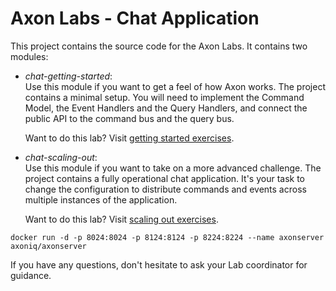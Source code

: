 Axon Labs - Chat Application
============================

This project contains the source code for the Axon Labs. It contains two modules:

- *chat-getting-started*:  
  Use this module if you want to get a feel of how Axon works. The project contains a minimal 
  setup. You will need to implement the Command Model, the Event Handlers and the Query Handlers,
  and connect the public API to the command bus and the query bus.
  
  Want to do this lab? Visit [getting started exercises](chat-getting-started/README.md).
  
- *chat-scaling-out*:  
  Use this module if you want to take on a more advanced challenge. The project contains a fully 
  operational chat application. It's your task to change the configuration to distribute commands
  and events across multiple instances of the application.
  
  Want to do this lab? Visit [scaling out exercises](chat-scaling-out/README.md).


```$shell
docker run -d -p 8024:8024 -p 8124:8124 -p 8224:8224 --name axonserver axoniq/axonserver
```  

If you have any questions, don't hesitate to ask your Lab coordinator for guidance.

